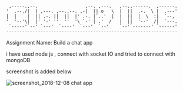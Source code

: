      ,-----.,--.                  ,--. ,---.   ,--.,------.  ,------.
    '  .--./|  | ,---. ,--.,--. ,-|  || o   \  |  ||  .-.  \ |  .---'
    |  |    |  || .-. ||  ||  |' .-. |`..'  |  |  ||  |  \  :|  `--, 
    '  '--'\|  |' '-' ''  ''  '\ `-' | .'  /   |  ||  '--'  /|  `---.
     `-----'`--' `---'  `----'  `---'  `--'    `--'`-------' `------'
    ----------------------------------------------------------------- 


Assignment Name: Build a chat app

i have used node js , connect with socket IO and tried to connect with mongoDB

screenshot is added below

![screenshot_2018-12-08 chat app](https://user-images.githubusercontent.com/43327928/49688824-24e1ef00-fb42-11e8-96eb-6dce529d7cb2.png)


